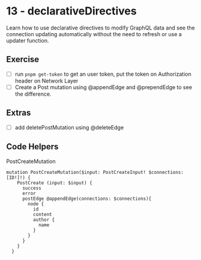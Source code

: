 # 13 - declarativeDirectives

Learn how to use declarative directives to modify GraphQL data and see the connection updating automatically without the need to refresh or use a updater function.

## Exercise

- [ ] run `pnpm get-token` to get an user token, put the token on Authorization header on Network Layer
- [ ] Create a Post mutation using @appendEdge and @prependEdge to see the difference. 

## Extras

- [ ] add deletePostMutation using @deleteEdge

## Code Helpers

PostCreateMutation
```
mutation PostCreateMutation($input: PostCreateInput! $connections: [ID!]!) {
    PostCreate (input: $input) {
      success
      error
      postEdge @appendEdge(connections: $connections){
        node {
          id
          content
          author {
            name
          }
        }
      }
    }
  }
```
